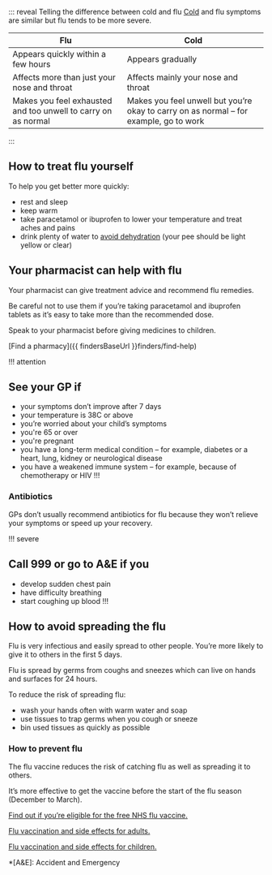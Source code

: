 ::: reveal Telling the difference between cold and flu 
  [Cold](/conditions/cold#check-if-you-have-a-cold) and flu symptoms are similar but flu tends to be more severe. 

  | Flu | Cold |
  |-----|------|
  | Appears quickly within a few hours  | Appears gradually | 
  | Affects more than just your nose and throat |  Affects mainly your nose and throat | 
  | Makes you feel exhausted and too unwell to carry on as normal |  Makes you feel unwell but you’re okay to carry on as normal – for example, go to work | 
:::

## How to treat flu yourself

To help you get better more quickly:

- rest and sleep
- keep warm
- take paracetamol or ibuprofen to lower your temperature and treat aches and pains
- drink plenty of water to [avoid dehydration](/conditions/dehydration#how-to-prevent-dehydration)
  (your pee should be light yellow or clear)

## Your pharmacist can help with flu 

Your pharmacist can give treatment advice and recommend flu remedies. 

Be careful not to use them if you’re taking paracetamol and ibuprofen tablets as it’s easy to take more than the recommended dose. 

Speak to your pharmacist before giving medicines to children. 

[Find a pharmacy]({{ findersBaseUrl }}finders/find-help)

!!! attention
  ## See your GP if
  
  - your symptoms don’t improve after 7 days
  - your temperature is 38C or above
  - you’re worried about your child’s symptoms 
  - you're 65 or over
  - you're pregnant 
  - you have a long-term medical condition – for example, diabetes or a heart, lung, kidney or neurological disease
  - you have a weakened immune system – for example, because of chemotherapy or HIV
!!!

### Antibiotics 

GPs don’t usually recommend antibiotics for flu because they won’t relieve your symptoms or speed up your recovery.

!!! severe
  ## Call 999 or go to A&E if you
  
  - develop sudden chest pain
  - have difficulty breathing  
  - start coughing up blood
!!!

## How to avoid spreading the flu 

Flu is very infectious and easily spread to other people. You’re more likely to give it to others in the first 5 days.

Flu is spread by germs from coughs and sneezes which can live on hands and surfaces for 24 hours.

To reduce the risk of spreading flu:

- wash your hands often with warm water and soap
- use tissues to trap germs when you cough or sneeze
- bin used tissues as quickly as possible

### How to prevent flu

The flu vaccine reduces the risk of catching flu as well as spreading it to others. 

It’s more effective to get the vaccine before the start of the flu season (December to March).

[Find out if you’re eligible for the free NHS flu vaccine.](http://www.nhs.uk/Conditions/vaccinations/Pages/who-should-have-flu-vaccine.aspx)

[Flu vaccination and side effects for adults.](http://www.nhs.uk/conditions/vaccinations/pages/flu-influenza-vaccine.aspx)  

[Flu vaccination and side effects for children.](http://www.nhs.uk/conditions/vaccinations/pages/child-flu-vaccine.aspx) 

*[A&E]: Accident and Emergency
